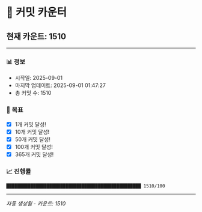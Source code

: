 # 🔢 커밋 카운터

## 현재 카운트: 1510

---

### 📊 정보
- 시작일: 2025-09-01
- 마지막 업데이트: 2025-09-01 01:47:27
- 총 커밋 수: 1510

### 🎯 목표
- [x] 1개 커밋 달성!
- [x] 10개 커밋 달성!
- [x] 50개 커밋 달성!
- [x] 100개 커밋 달성!
- [x] 365개 커밋 달성!

### 📈 진행률
```
██████████████████████████████████████████████████ 1510/100
```

---
*자동 생성됨 - 카운트: 1510*
